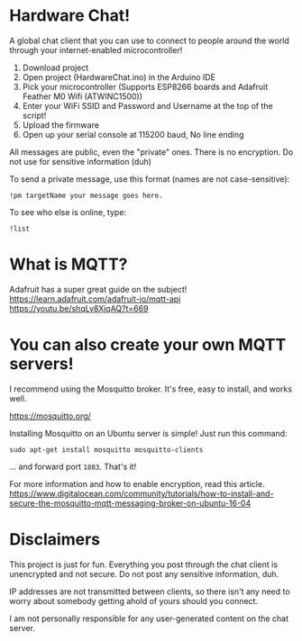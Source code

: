 # Hardware Chat!

A global chat client that you can use to connect to people around the world through your internet-enabled microcontroller!

1) Download project
2) Open project (HardwareChat.ino) in the Arduino IDE
3) Pick your microcontroller (Supports ESP8266 boards and Adafruit Feather M0 Wifi (ATWINC1500))
4) Enter your WiFi SSID and Password and Username at the top of the script!
5) Upload the firmware
6) Open up your serial console at 115200 baud, No line ending


All messages are public, even the "private" ones. There is no encryption. Do not use for sensitive information (duh)

To send a private message, use this format (names are not case-sensitive):

`!pm targetName your message goes here.`

To see who else is online, type:

`!list`

# What is MQTT? 

Adafruit has a super great guide on the subject!
https://learn.adafruit.com/adafruit-io/mqtt-api
https://youtu.be/shqLy8XjqAQ?t=669

# You can also create your own MQTT servers! 

I recommend using the Mosquitto broker. It's free, easy to install, and works well.

https://mosquitto.org/ 

Installing Mosquitto on an Ubuntu server is simple! Just run this command:

`sudo apt-get install mosquitto mosquitto-clients`

... and forward port `1883`. That's it!

For more information and how to enable encryption, read this article.
https://www.digitalocean.com/community/tutorials/how-to-install-and-secure-the-mosquitto-mqtt-messaging-broker-on-ubuntu-16-04


# Disclaimers 

This project is just for fun. Everything you post through the chat client is unencrypted and not secure. Do not post any sensitive information, duh.

IP addresses are not transmitted between clients, so there isn't any need to worry about somebody getting ahold of yours should you connect.

I am not personally responsible for any user-generated content on the chat server. 
